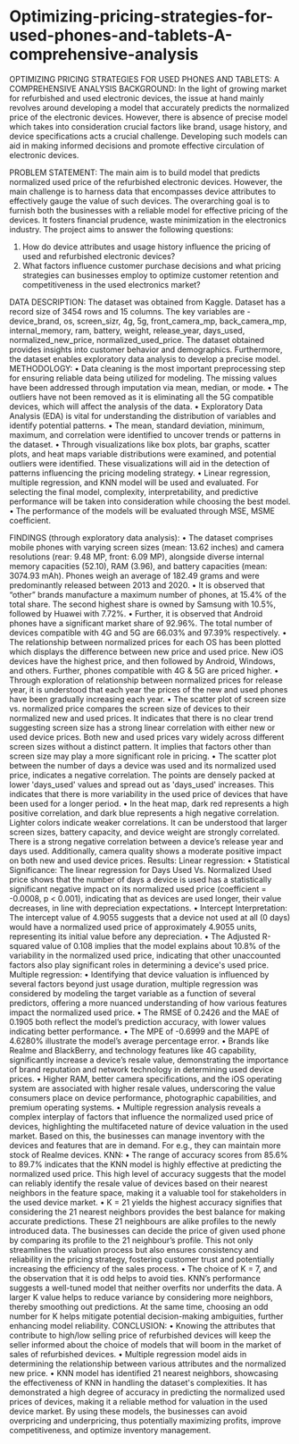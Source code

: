 # Optimizing-pricing-strategies-for-used-phones-and-tablets-A-comprehensive-analysis

OPTIMIZING PRICING STRATEGIES FOR USED PHONES AND TABLETS: A COMPREHENSIVE ANALYSIS
BACKGROUND:
In the light of growing market for refurbished and used electronic devices, the issue at hand mainly revolves around developing a model that accurately predicts the normalized price of the electronic devices. However, there is absence of precise model which takes into consideration crucial factors like brand, usage history, and device specifications acts a crucial challenge. Developing such models can aid in making informed decisions and promote effective circulation of electronic devices.

PROBLEM STATEMENT:
The main aim is to build model that predicts normalized used price of the refurbished electronic devices. However, the main challenge is to harness data that encompasses device attributes to effectively gauge the value of such devices. The overarching goal is to furnish both the businesses with a reliable model for effective pricing of the devices. It fosters financial prudence, waste minimization in the electronics industry. The project aims to answer the following questions:
1.	How do device attributes and usage history influence the pricing of used and refurbished electronic devices?
2.	What factors influence customer purchase decisions and what pricing strategies can businesses employ to optimize customer retention and competitiveness in the used electronics market?

DATA DESCRIPTION:
The dataset was obtained from Kaggle. Dataset has a record size of 3454 rows and 15 columns. The key variables are - device_brand, os, screen_sizr, 4g, 5g, front_camera_mp, back_camera_mp, internal_memory, ram, battery, weight, release_year, days_used, normalized_new_price, normalized_used_price. The dataset obtained provides insights into customer behavior and demographics. Furthermore, the dataset enables exploratory data analysis to develop a precise model.
METHODOLOGY:
•	Data cleaning is the most important preprocessing step for ensuring reliable data being utilized for modeling. The missing values have been addressed through imputation via mean, median, or mode. 
•	The outliers have not been removed as it is eliminating all the 5G compatible devices, which will affect the analysis of the data.
•	Exploratory Data Analysis (EDA) is vital for understanding the distribution of variables and identify potential patterns. 
•	The mean, standard deviation, minimum, maximum, and correlation were identified to uncover trends or patterns in the dataset.
•	Through visualizations like box plots, bar graphs, scatter plots, and heat maps variable distributions were examined, and potential outliers were identified. These visualizations will aid in the detection of patterns influencing the pricing modeling strategy.
•	Linear regression, multiple regression, and KNN model will be used and evaluated. For selecting the final model, complexity, interpretability, and predictive performance will be taken into consideration while choosing the best model. 
•	The performance of the models will be evaluated through MSE, MSME coefficient. 

FINDINGS (through exploratory data analysis):
•	The dataset comprises mobile phones with varying screen sizes (mean: 13.62 inches) and camera resolutions (rear: 9.48 MP, front: 6.09 MP), alongside diverse internal memory capacities (52.10), RAM (3.96), and battery capacities (mean: 3074.93 mAh). Phones weigh an average of 182.49 grams and were predominantly released between 2013 and 2020.
•	It is observed that “other” brands manufacture a maximum number of phones, at 15.4% of the total share. The second highest share is owned by Samsung with 10.5%, followed by Huawei with 7.72%. 
•	Further, it is observed that Android phones have a significant market share of 92.96%. The total number of devices compatible with 4G and 5G are 66.03% and 97.39% respectively.
•	The relationship between normalized prices for each OS has been plotted which displays the difference between new price and used price. New iOS devices have the highest price, and then followed by Android, Windows, and others. Further, phones compatible with 4G & 5G are priced higher.
•	Through exploration of relationship between normalized prices for release year, it is understood that each year the prices of the new and used phones have been gradually increasing each year. 
•	The scatter plot of screen size vs. normalized price compares the screen size of devices to their normalized new and used prices. It indicates that there is no clear trend suggesting screen size has a strong linear correlation with either new or used device prices. Both new and used prices vary widely across different screen sizes without a distinct pattern. It implies that factors other than screen size may play a more significant role in pricing.
•	The scatter plot between the number of days a device was used and its normalized used price, indicates a negative correlation. The points are densely packed at lower 'days_used' values and spread out as 'days_used' increases. This indicates that there is more variability in the used price of devices that have been used for a longer period.
•	In the heat map, dark red represents a high positive correlation, and dark blue represents a high negative correlation. Lighter colors indicate weaker correlations. It can be understood that larger screen sizes, battery capacity, and device weight are strongly correlated. There is a strong negative correlation between a device’s release year and days used. Additionally, camera quality shows a moderate positive impact on both new and used device prices.
Results:
Linear regression:
•	Statistical Significance: The linear regression for Days Used Vs. Normalized Used price shows that the number of days a device is used has a statistically significant negative impact on its normalized used price (coefficient = -0.0008, p < 0.001), indicating that as devices are used longer, their value decreases, in line with depreciation expectations.
•	Intercept Interpretation: The intercept value of 4.9055 suggests that a device not used at all (0 days) would have a normalized used price of approximately 4.9055 units, representing its initial value before any depreciation.
•	The Adjusted R-squared value of 0.108 implies that the model explains about 10.8% of the variability in the normalized used price, indicating that other unaccounted factors also play significant roles in determining a device's used price.
Multiple regression:
•	Identifying that device valuation is influenced by several factors beyond just usage duration, multiple regression was considered by modeling the target variable as a function of several predictors, offering a more nuanced understanding of how various features impact the normalized used price.
•	The RMSE of 0.2426 and the MAE of 0.1905 both reflect the model’s prediction accuracy, with lower values indicating better performance. 
•	The MPE of -0.6999 and the MAPE of 4.6280% illustrate the model’s average percentage error. 
•	Brands like Realme and BlackBerry, and technology features like 4G capability, significantly increase a device’s resale value, demonstrating the importance of brand reputation and network technology in determining used device prices. 
•	Higher RAM, better camera specifications, and the iOS operating system are associated with higher resale values, underscoring the value consumers place on device performance, photographic capabilities, and premium operating systems.
•	Multiple regression analysis reveals a complex interplay of factors that influence the normalized used price of devices, highlighting the multifaceted nature of device valuation in the used market. Based on this, the businesses can manage inventory with the devices and features that are in demand. For e.g., they can maintain more stock of Realme devices.
KNN:
•	The range of accuracy scores from 85.6% to 89.7% indicates that the KNN model is highly effective at predicting the normalized used price. This high level of accuracy suggests that the model can reliably identify the resale value of devices based on their nearest neighbors in the feature space, making it a valuable tool for stakeholders in the used device market.
•	K = 21 yields the highest accuracy signifies that considering the 21 nearest neighbors provides the best balance for making accurate predictions. These 21 neighbours are alike profiles to the newly introduced data. The businesses can decide the price of given used phone by comparing its profile to the 21 neighbour’s profile. This not only streamlines the valuation process but also ensures consistency and reliability in the pricing strategy, fostering customer trust and potentially increasing the efficiency of the sales process.
•	The choice of K = 7, and the observation that it is odd helps to avoid ties. KNN’s performance suggests a well-tuned model that neither overfits nor underfits the data. A larger K value helps to reduce variance by considering more neighbors, thereby smoothing out predictions. At the same time, choosing an odd number for K helps mitigate potential decision-making ambiguities, further enhancing model reliability.
CONCLUSION:
•	Knowing the attributes that contribute to high/low selling price of refurbished devices will keep the seller informed about the choice of models that will boom in the market of sales of refurbished devices.
•	Multiple regression model aids in determining the relationship between various attributes and the normalized new price. 
•	KNN model has identified 21 nearest neighbors, showcasing the effectiveness of KNN in handling the dataset's complexities. It has demonstrated a high degree of accuracy in predicting the normalized used prices of devices, making it a reliable method for valuation in the used device market. By using these models, the businesses can avoid overpricing and underpricing, thus potentially maximizing profits, improve competitiveness, and optimize inventory management.

